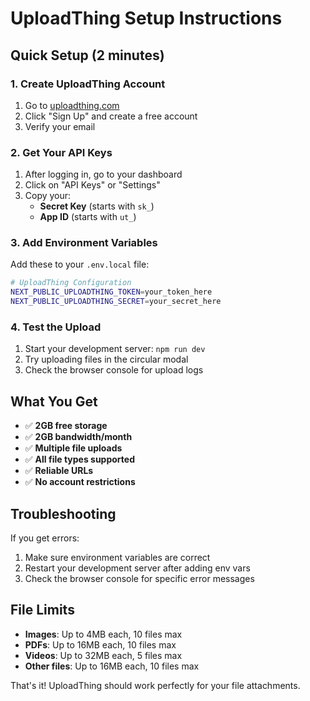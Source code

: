 # UploadThing Setup Instructions

## Quick Setup (2 minutes)

### 1. Create UploadThing Account
1. Go to [uploadthing.com](https://uploadthing.com)
2. Click "Sign Up" and create a free account
3. Verify your email

### 2. Get Your API Keys
1. After logging in, go to your dashboard
2. Click on "API Keys" or "Settings"
3. Copy your:
   - **Secret Key** (starts with `sk_`)
   - **App ID** (starts with `ut_`)

### 3. Add Environment Variables
Add these to your `.env.local` file:

```bash
# UploadThing Configuration
NEXT_PUBLIC_UPLOADTHING_TOKEN=your_token_here
NEXT_PUBLIC_UPLOADTHING_SECRET=your_secret_here
```

### 4. Test the Upload
1. Start your development server: `npm run dev`
2. Try uploading files in the circular modal
3. Check the browser console for upload logs

## What You Get
- ✅ **2GB free storage**
- ✅ **2GB bandwidth/month**
- ✅ **Multiple file uploads**
- ✅ **All file types supported**
- ✅ **Reliable URLs**
- ✅ **No account restrictions**

## Troubleshooting
If you get errors:
1. Make sure environment variables are correct
2. Restart your development server after adding env vars
3. Check the browser console for specific error messages

## File Limits
- **Images**: Up to 4MB each, 10 files max
- **PDFs**: Up to 16MB each, 10 files max
- **Videos**: Up to 32MB each, 5 files max
- **Other files**: Up to 16MB each, 10 files max

That's it! UploadThing should work perfectly for your file attachments.

